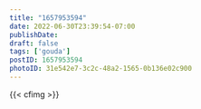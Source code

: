 ```yaml
---
title: "1657953594"
date: 2022-06-30T23:39:54-07:00
publishDate: 
draft: false
tags: ['gouda']
postID: 1657953594
photoID: 31e542e7-3c2c-48a2-1565-0b136e02c900
---
```

{{< cfimg >}}